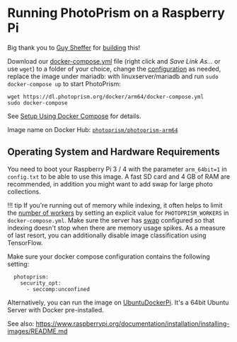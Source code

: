 # Running PhotoPrism on a Raspberry Pi

Big thank you to [Guy Sheffer](https://github.com/guysoft) for 
[building](https://github.com/photoprism/photoprism/issues/109) this!

Download our [docker-compose.yml](https://dl.photoprism.org/docker/arm64/docker-compose.yml) file
(right click and *Save Link As...* or use `wget`) to a folder of your choice, 
change the [configuration](config-options.md) as needed, replace the image under mariadb: with linuxserver/mariadb and run `sudo docker-compose up` to start PhotoPrism:

```
wget https://dl.photoprism.org/docker/arm64/docker-compose.yml
sudo docker-compose 
```

See [Setup Using Docker Compose](docker-compose.md) for details.

Image name on Docker Hub: [`photoprism/photoprism-arm64`](https://hub.docker.com/r/photoprism/photoprism-arm64)

## Operating System and Hardware Requirements ##

You need to boot your Raspberry Pi 3 / 4 with the parameter `arm_64bit=1` in `config.txt`
to be able to use this image.
A fast SD card and 4 GB of RAM are recommended, in addition you might want to add swap for large photo collections.

!!! tip
    If you're running out of memory while indexing, it often helps to limit the 
    [number of workers](https://docs.photoprism.org/getting-started/config-options/) by setting
    an explicit value for `PHOTOPRISM_WORKERS` in `docker-compose.yml`.
    Make sure the server has [swap](https://opensource.com/article/18/9/swap-space-linux-systems) 
    configured so that indexing doesn't stop when there are memory usage spikes.
    As a measure of last resort, you can additionally disable image classification using TensorFlow.

Make sure your docker compose configuration contains the following setting:

```
  photoprism:
    security_opt:
      - seccomp:unconfined
```

Alternatively, you can run the image on [UbuntuDockerPi](https://github.com/guysoft/UbuntuDockerPi). It's a 64bit Ubuntu Server with Docker pre-installed.

See also:
https://www.raspberrypi.org/documentation/installation/installing-images/README.md

